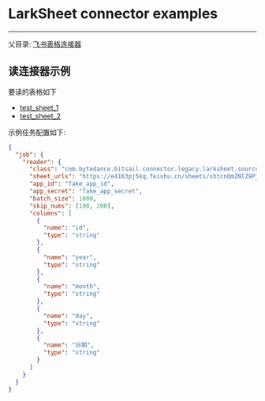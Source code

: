 # LarkSheet connector examples

-----

父目录: [飞书表格连接器](./larksheet_zh.md)

## 读连接器示例

要读的表格如下

- [test_sheet_1](https://e4163pj5kq.feishu.cn/sheets/shtcnQmZNlZ9PjZUJKT5oU3Sjjg?sheet=ZbzDHq)
- [test_sheet_2](https://e4163pj5kq.feishu.cn/sheets/shtcnQmZNlZ9PjZUJKT5oU3Sjjg?sheet=FJhAlN)

示例任务配置如下:

```json
{
  "job": {
    "reader": {
      "class": "com.bytedance.bitsail.connector.legacy.larksheet.source.LarkSheetInputFormat",
      "sheet_urls": "https://e4163pj5kq.feishu.cn/sheets/shtcnQmZNlZ9PjZUJKT5oU3Sjjg?sheet=ZbzDHq,https://e4163pj5kq.feishu.cn/sheets/shtcnQmZNlZ9PjZUJKT5oU3Sjjg?sheet=FJhAlN",
      "app_id": "fake_app_id",
      "app_secret": "fake_app_secret",
      "batch_size": 1000,
      "skip_nums": [100, 200],
      "columns": [
        {
          "name": "id",
          "type": "string"
        },
        {
          "name": "year",
          "type": "string"
        },
        {
          "name": "month",
          "type": "string"
        },
        {
          "name": "day",
          "type": "string"
        },
        {
          "name": "日期",
          "type": "string"
        }
      ]
    }
  }
}
```
